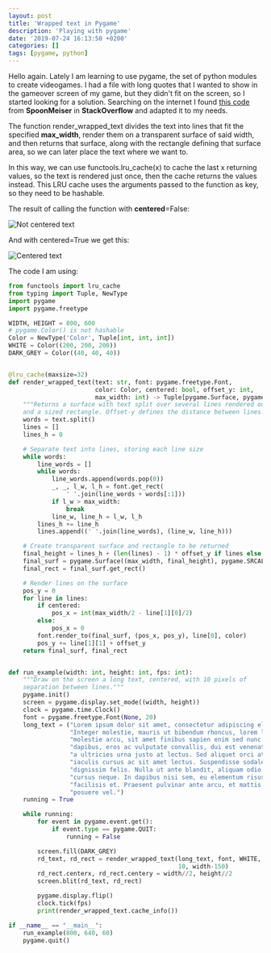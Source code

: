 ```yaml
---
layout: post
title: 'Wrapped text in Pygame'
description: 'Playing with pygame'
date: '2019-07-24 16:13:50 +0200'
categories: []
tags: [pygame, python]
---
```


Hello again. Lately I am learning to use pygame, the set of python modules to create videogames. I had a file with long quotes
that I wanted to show in the gameover screen of my game, but they didn't fit on the screen, so I started looking for a solution.
Searching on the internet I found [this code](https://stackoverflow.com/questions/49432109/how-to-wrap-text-in-pygame-using-pygame-font-font#49433498)
from **SpoonMeiser** in **StackOverflow** and adapted it to my needs.

The function render_wrapped_text divides the text into lines that fit the specified **max_width**, render them on
a transparent surface of said width, and then returns that surface, along with the rectangle defining that surface area, so
we can later place the text where we want to.

In this way, we can use functools.lru_cache(x) to cache the last x returning values, so the text is rendered just once,
then the cache returns the values instead. This LRU cache uses the arguments passed to the function as key, so they
need to be hashable.

The result of calling the function with **centered**=False:

![Not centered text](https://i.imgur.com/PLasJh7.png)

And with centered=True we get this:

![Centered text](https://i.imgur.com/2eKQNCy.png)

The code I am using:

```python
from functools import lru_cache
from typing import Tuple, NewType
import pygame
import pygame.freetype

WIDTH, HEIGHT = 800, 600
# pygame.Color() is not hashable
Color = NewType('Color', Tuple[int, int, int])
WHITE = Color((200, 200, 200))
DARK_GREY = Color((40, 40, 40))


@lru_cache(maxsize=32)
def render_wrapped_text(text: str, font: pygame.freetype.Font,
                        color: Color, centered: bool, offset_y: int,
                        max_width: int) -> Tuple[pygame.Surface, pygame.Rect]:
    """Returns a surface with text split over several lines rendered on it
    and a sized rectangle. Offset-y defines the distance between lines."""
    words = text.split()
    lines = []
    lines_h = 0

    # Separate text into lines, storing each line size
    while words:
        line_words = []
        while words:
            line_words.append(words.pop(0))
            _, _, l_w, l_h = font.get_rect(
                ' '.join(line_words + words[:1]))
            if l_w > max_width:
                break
            line_w, line_h = l_w, l_h
        lines_h += line_h
        lines.append((' '.join(line_words), (line_w, line_h)))

    # Create transparent surface and rectangle to be returned
    final_height = lines_h + (len(lines) - 1) * offset_y if lines else lines_h
    final_surf = pygame.Surface((max_width, final_height), pygame.SRCALPHA, 32)
    final_rect = final_surf.get_rect()

    # Render lines on the surface
    pos_y = 0
    for line in lines:
        if centered:
            pos_x = int(max_width/2 - line[1][0]/2)
        else:
            pos_x = 0
        font.render_to(final_surf, (pos_x, pos_y), line[0], color)
        pos_y += line[1][1] + offset_y
    return final_surf, final_rect


def run_example(width: int, height: int, fps: int):
    """Draw on the screen a long text, centered, with 10 pixels of
    separation between lines."""
    pygame.init()
    screen = pygame.display.set_mode((width, height))
    clock = pygame.time.Clock()
    font = pygame.freetype.Font(None, 20)
    long_text = ("Lorem ipsum dolor sit amet, consectetur adipiscing elit. "
                 "Integer molestie, mauris ut bibendum rhoncus, lorem libero "
                 "molestie arcu, sit amet finibus sapien enim sed nunc. Cras "
                 "dapibus, eros ac vulputate convallis, dui est venenatis ex, "
                 "a ultricies urna justo at lectus. Sed aliquet orci at urna "
                 "iaculis cursus ac sit amet lectus. Suspendisse sodales "
                 "dignissim felis. Nulla ut ante blandit, aliquam odio quis, "
                 "cursus neque. In dapibus nisi sem, eu elementum risus "
                 "facilisis et. Praesent pulvinar ante arcu, et mattis lorem "
                 "posuere vel.")
    running = True

    while running:
        for event in pygame.event.get():
            if event.type == pygame.QUIT:
                running = False

        screen.fill(DARK_GREY)
        rd_text, rd_rect = render_wrapped_text(long_text, font, WHITE, False,
                                               10, width-150)
        rd_rect.centerx, rd_rect.centery = width//2, height//2
        screen.blit(rd_text, rd_rect)

        pygame.display.flip()
        clock.tick(fps)
        print(render_wrapped_text.cache_info())

if __name__ == "__main__":
    run_example(800, 640, 60)
    pygame.quit()

```
